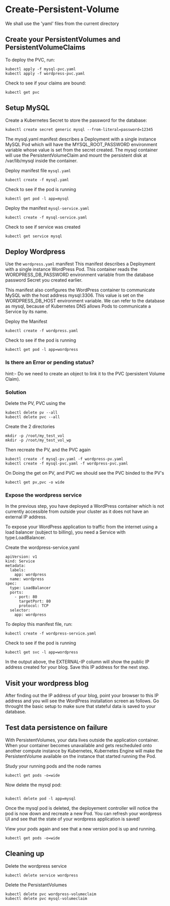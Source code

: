# Create-Persistent-Volume

We shall use the 'yaml' files from the current directory 

## Create your PersistentVolumes and PersistentVolumeClaims

To deploy the PVC, run:
```
kubectl apply -f mysql-pvc.yaml
kubectl apply -f wordpress-pvc.yaml
```

Check to see if your claims are bound:
```
kubectl get pvc

```

## Setup MySQL

Create a Kubernetes Secret to store the password for the database:

```
kubectl create secret generic mysql --from-literal=password=12345
```

The mysql.yaml manifest describes a Deployment with a single instance MySQL Pod which will have the MYSQL_ROOT_PASSWORD environment variable whose value is set from the secret created. The mysql container will use the PersistentVolumeClaim and mount the persistent disk at /var/lib/mysql inside the container.


Deploy manifest file `mysql.yaml`
```
kubectl create -f mysql.yaml
```

Check to see if the pod is running
```
kubectl get pod -l app=mysql
```

Deploy the manifest `mysql-service.yaml`
```
kubectl create -f mysql-service.yaml
```

Check to see if service was created
```
kubectl get service mysql
```

## Deploy Wordpress

Use the `wordpress.yaml` manifest
This manifest describes a Deployment with a single instance WordPress Pod. This container reads the WORDPRESS_DB_PASSWORD environment variable from the database password Secret you created earlier.

This manifest also configures the WordPress container to communicate MySQL with the host address mysql:3306. This value is set on the WORDPRESS_DB_HOST environment variable. We can refer to the database as mysql, because of Kubernetes DNS allows Pods to communicate a Service by its name.

Deploy the Manifest
```
kubectl create -f wordpress.yaml
```

Check to see if the pod is running
```
kubectl get pod -l app=wordpress
```

### Is there an Error or pending status?
hint:- Do we need to create an object to link it to the PVC (persistent Volume Claim).

### Solution

Delete the PV, PVC using the
```
kubectl delete pv --all
kubectl delete pvc --all
```

Create the 2 directories
```
mkdir -p /root/my_test_vol
mkdir -p /root/my_test_vol_wp
```

Then recreate the PV, and the PVC again
```
kubectl create -f mysql-pv.yaml -f wordpress-pv.yaml
kubectl create -f mysql-pvc.yaml -f wordpress-pvc.yaml
```
On Doing the get on PV, and PVC we should see the PVC binded to the PV's
```
kubectl get pv,pvc -o wide
```
### Expose the wordpress service

In the previous step, you have deployed a WordPress container which is not currently accessible from outside your cluster as it does not have an external IP address.

To expose your WordPress application to traffic from the internet using a load balancer (subject to billing), you need a Service with type:LoadBalancer.

Create the wordpress-service.yaml

```
apiVersion: v1
kind: Service
metadata:
  labels:
    app: wordpress
  name: wordpress
spec:
  type: LoadBalancer
  ports:
    - port: 80
      targetPort: 80
      protocol: TCP
  selector:
    app: wordpress

```


To deploy this manifest file, run:

```
kubectl create -f wordpress-service.yaml
```

Check to see if the pod is running

```
kubectl get svc -l app=wordpress

```

In the output above, the EXTERNAL-IP column will show the public IP address created for your blog. Save this IP address for the next step.

## Visit your wordpress blog

After finding out the IP address of your blog, point your browser to this IP address and you will see the WordPress 
installation screen as follows.  Go throught the basic setup to make sure that stateful data is saved to your database.

## Test data persistence on failure

With PersistentVolumes, your data lives outside the application container. When your container becomes unavailable and gets rescheduled onto another compute instance by Kubernetes, Kubernetes Engine will make the PersistentVolume available on the instance that started running the Pod.

Study your running pods and the node names

```
kubectl get pods -o=wide

```

Now delete the mysql pod:

```

kubectl delete pod -l app=mysql

```

Once the mysql pod is deleted, the deployement controller will notice the pod is now down and recreate a new Pod.  You can refresh your wordpress UI and see that the state of your wordpress application is saved!


View your pods again and see that a new version pod is up and running.

```
kubectl get pods -o=wide

```


## Cleaning up

Delete the wordpress service

```
kubectl delete service wordpress
```

Delete the PersistantVolumes

```
kubectl delete pvc wordpress-volumeclaim
kubectl delete pvc mysql-volumeclaim
```

